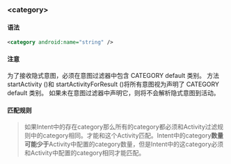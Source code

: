 ### \<category>

#### 语法

```xml
<category android:name="string" />
```

#### 注意

为了接收隐式意图，必须在意图过滤器中包含 CATEGORY default 类别。 方法 startActivity ()和 startActivityForResult ()将所有意图视为声明了 CATEGORY default 类别。 如果未在意图过滤器中声明它，则将不会解析隐式意图到活动。

#### 匹配规则

> 如果Intent中的存在category那么所有的category都必须和Activity过滤规则中的category相同。才能和这个Activity匹配。Intent中的category**数量可能少于**Activity中配置的category数量，但是Intent中的这category必须和Activity中配置的category相同才能匹配。

